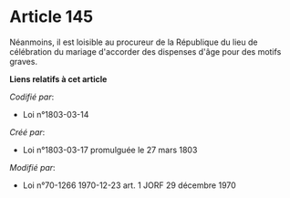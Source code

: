 # Article 145

Néanmoins, il est loisible au procureur de la République du lieu de célébration du mariage d'accorder des dispenses d'âge
pour des motifs graves.

**Liens relatifs à cet article**

_Codifié par_:

  - Loi n°1803-03-14

_Créé par_:

  - Loi n°1803-03-17 promulguée le 27 mars 1803

_Modifié par_:

  - Loi n°70-1266 1970-12-23 art. 1 JORF 29 décembre 1970
